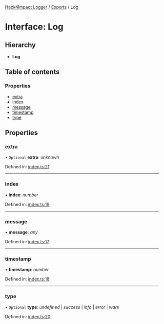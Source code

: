 [Hack4Impact Logger](https://github.com/hack4impact/logger/tree/main/docs/README.md) / [Exports](https://github.com/hack4impact/logger/tree/main/docs/modules.md) / Log

# Interface: Log

## Hierarchy

- **Log**

## Table of contents

### Properties

- [extra](https://github.com/hack4impact/logger/tree/main/docs/interfaces/log.md#extra)
- [index](https://github.com/hack4impact/logger/tree/main/docs/interfaces/log.md#index)
- [message](https://github.com/hack4impact/logger/tree/main/docs/interfaces/log.md#message)
- [timestamp](https://github.com/hack4impact/logger/tree/main/docs/interfaces/log.md#timestamp)
- [type](https://github.com/hack4impact/logger/tree/main/docs/interfaces/log.md#type)

## Properties

### extra

• `Optional` **extra**: _unknown_

Defined in: [index.ts:21](https://github.com/hack4impact/logger/blob/94ab899/src/index.ts#L21)

---

### index

• **index**: _number_

Defined in: [index.ts:19](https://github.com/hack4impact/logger/blob/94ab899/src/index.ts#L19)

---

### message

• **message**: _any_

Defined in: [index.ts:17](https://github.com/hack4impact/logger/blob/94ab899/src/index.ts#L17)

---

### timestamp

• **timestamp**: _number_

Defined in: [index.ts:18](https://github.com/hack4impact/logger/blob/94ab899/src/index.ts#L18)

---

### type

• `Optional` **type**: _undefined_ \| _success_ \| _info_ \| _error_ \| _warn_

Defined in: [index.ts:20](https://github.com/hack4impact/logger/blob/94ab899/src/index.ts#L20)
